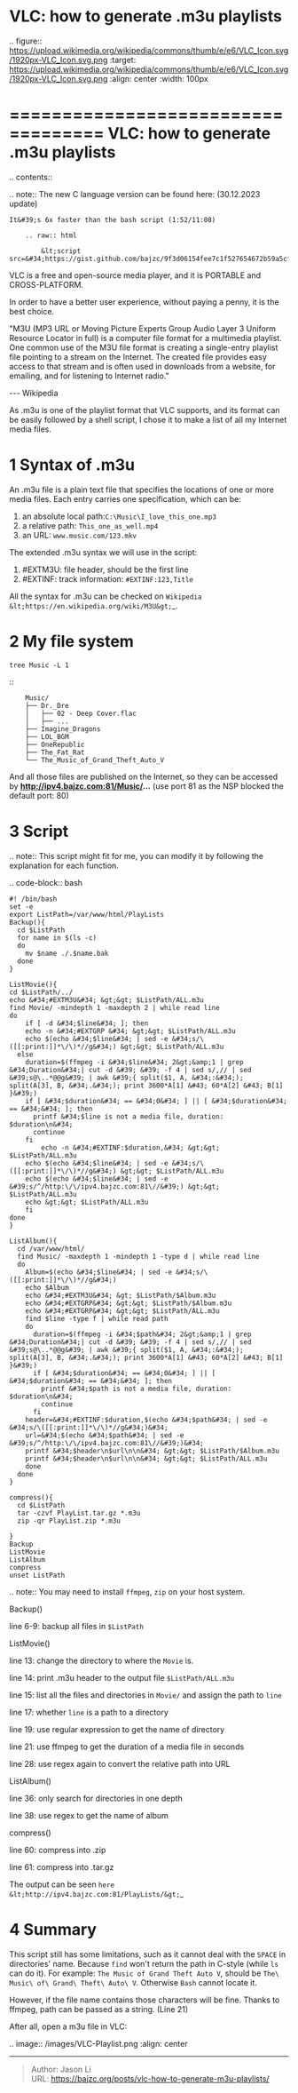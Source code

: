 # VLC: how to generate .m3u playlists


.. figure:: https://upload.wikimedia.org/wikipedia/commons/thumb/e/e6/VLC_Icon.svg/1920px-VLC_Icon.svg.png
   :target: https://upload.wikimedia.org/wikipedia/commons/thumb/e/e6/VLC_Icon.svg/1920px-VLC_Icon.svg.png
   :align: center
   :width: 100px

===================================
VLC: how to generate .m3u playlists
===================================

.. contents::

.. note::
	The new C language version can be found here: (30.12.2023 update)

	It&#39;s 6x faster than the bash script (1:52/11:08)

		.. raw:: html

			&lt;script src=&#34;https://gist.github.com/bajzc/9f3d06154fee7c1f527654672b59a5cf.js&#34;&gt;&lt;/script&gt;


VLC is a free and open-source media player, and it is PORTABLE and CROSS-PLATFORM.

In order to have a better user experience, without paying a penny, it is the best choice.

  &#34;M3U (MP3 URL or Moving Picture Experts Group Audio Layer 3 Uniform Resource Locator in full) is a computer file format for a multimedia playlist.
  One common use of the M3U file format is creating a single-entry playlist file pointing to a stream on the Internet.
  The created file provides easy access to that stream and is often used in downloads from a website, for emailing, and for listening to Internet radio.&#34;

  --- Wikipedia

As .m3u is one of the playlist format that VLC supports, and its format can be easily followed by a shell script, I chose it to make a list of all my Internet media files.

1 Syntax of .m3u
================

An .m3u file is a plain text file that specifies the locations of one or more media files. Each entry carries one specification, which can be:

1. an absolute local path:``C:\Music\I_love_this_one.mp3``
2. a relative path: ``This_one_as_well.mp4``
3. an URL: ``www.music.com/123.mkv``

The extended .m3u syntax we will use in the script:
1. #EXTM3U: file header, should be the first line
2. #EXTINF: track information: ``#EXTINF:123,Title``

All the syntax for .m3u can be checked on `Wikipedia &lt;https://en.wikipedia.org/wiki/M3U&gt;`_.

2 My file system
========================
``tree Music -L 1``

::

        Music/
        ├── Dr._Dre
        │   ├── 02 - Deep Cover.flac
        │   ├── ...
        ├── Imagine_Dragons
        ├── LOL_BGM
        ├── OneRepublic
        ├── The_Fat_Rat
        └── The_Music_of_Grand_Theft_Auto_V

And all those files are published on the Internet, so they can be accessed by **http://ipv4.bajzc.com:81/Music/...** (use port 81 as the NSP blocked the default port: 80)

3 Script
========

.. note::
	This script might fit for me, you can modify it by following the explanation for each function.

.. code-block:: bash
	
	#! /bin/bash
	set -e
	export ListPath=/var/www/html/PlayLists
	Backup(){
	  cd $ListPath
	  for name in $(ls -c)
	  do
		mv $name ./.$name.bak
	  done
	}

	ListMovie(){
	cd $ListPath/../
	echo &#34;#EXTM3U&#34; &gt;&gt; $ListPath/ALL.m3u
	find Movie/ -mindepth 1 -maxdepth 2 | while read line
	do
		if [ -d &#34;$line&#34; ]; then
		echo -n &#34;#EXTGRP &#34; &gt;&gt; $ListPath/ALL.m3u
		echo $(echo &#34;$line&#34; | sed -e &#34;s/\([[:print:]]*\/\)*//g&#34;) &gt;&gt; $ListPath/ALL.m3u
	  else
		duration=$(ffmpeg -i &#34;$line&#34; 2&gt;&amp;1 | grep &#34;Duration&#34;| cut -d &#39; &#39; -f 4 | sed s/,// | sed &#39;s@\..*@@g&#39; | awk &#39;{ split($1, A, &#34;:&#34;); split(A[3], B, &#34;.&#34;); print 3600*A[1] &#43; 60*A[2] &#43; B[1] }&#39;)
		if [ &#34;$duration&#34; == &#34;0&#34; ] || [ &#34;$duration&#34; == &#34;&#34; ]; then
		  printf &#34;$line is not a media file, duration: $duration\n&#34;
		  continue
		fi
			echo -n &#34;#EXTINF:$duration,&#34; &gt;&gt; $ListPath/ALL.m3u
		echo $(echo &#34;$line&#34; | sed -e &#34;s/\([[:print:]]*\/\)*//g&#34;) &gt;&gt; $ListPath/ALL.m3u
		echo $(echo &#34;$line&#34; | sed -e &#39;s/^/http:\/\/ipv4.bajzc.com:81\//&#39;) &gt;&gt; $ListPath/ALL.m3u
		echo &gt;&gt; $ListPath/ALL.m3u
		fi
	done
	}

	ListAlbum(){
	  cd /var/www/html/
	  find Music/ -maxdepth 1 -mindepth 1 -type d | while read line
	  do
		Album=$(echo &#34;$line&#34; | sed -e &#34;s/\([[:print:]]*\/\)*//g&#34;)
		echo $Album
		echo &#34;#EXTM3U&#34; &gt; $ListPath/$Album.m3u
		echo &#34;#EXTGRP&#34; &gt;&gt; $ListPath/$Album.m3u
		echo &#34;#EXTGRP&#34; &gt;&gt; $ListPath/ALL.m3u
		find $line -type f | while read path
		do
		  duration=$(ffmpeg -i &#34;$path&#34; 2&gt;&amp;1 | grep &#34;Duration&#34;| cut -d &#39; &#39; -f 4 | sed s/,// | sed &#39;s@\..*@@g&#39; | awk &#39;{ split($1, A, &#34;:&#34;); split(A[3], B, &#34;.&#34;); print 3600*A[1] &#43; 60*A[2] &#43; B[1] }&#39;)
		  if [ &#34;$duration&#34; == &#34;0&#34; ] || [ &#34;$duration&#34; == &#34;&#34; ]; then
		    printf &#34;$path is not a media file, duration: $duration\n&#34;
		    continue
		  fi
		header=&#34;#EXTINF:$duration,$(echo &#34;$path&#34; | sed -e &#34;s/\([[:print:]]*\/\)*//g&#34;)&#34;
		url=&#34;$(echo &#34;$path&#34; | sed -e &#39;s/^/http:\/\/ipv4.bajzc.com:81\//&#39;)&#34;
		printf &#34;$header\n$url\n\n&#34; &gt;&gt; $ListPath/$Album.m3u
		printf &#34;$header\n$url\n\n&#34; &gt;&gt; $ListPath/ALL.m3u
		done
	  done
	}

	compress(){
	  cd $ListPath
	  tar -czvf PlayList.tar.gz *.m3u
	  zip -qr PlayList.zip *.m3u

	}
	Backup
	ListMovie
	ListAlbum
	compress
	unset ListPath

.. note::
	You may need to install ``ffmpeg``, ``zip`` on your host system.
	

Backup()

   line 6-9: backup all files in ``$ListPath``

ListMovie()

   line 13: change the directory to where the ``Movie`` is.
   
   line 14: print .m3u header to the output file ``$ListPath/ALL.m3u``

   line 15: list all the files and directories in ``Movie/`` and assign the path to ``line``

   line 17: whether ``line`` is a path to a directory

   line 19: use regular expression to get the name of directory

   line 21: use ffmpeg to get the duration of a media file in seconds

   line 28: use regex again to convert the relative path into URL

ListAlbum()

   line 36: only search for directories in one depth

   line 38: use regex to get the name of album

compress()

   line 60: compress into .zip

   line 61: compress into .tar.gz

The output can be seen `here &lt;http://ipv4.bajzc.com:81/PlayLists/&gt;`_

4 Summary
=========

This script still has some limitations, such as it cannot deal with the ``SPACE`` in directories&#39; name. 
Because ``find`` won&#39;t return the path in C-style (while ``ls`` can do it). For example: ``The Music of Grand Theft Auto V``, should be ``The\ Music\ of\ Grand\ Theft\ Auto\ V``.
Otherwise ``Bash`` cannot locate it.

However, if the file name contains those characters will be fine. Thanks to ffmpeg, path can be passed as a string. (Line 21)

After all, open a m3u file in VLC:

.. image:: /images/VLC-Playlist.png
	:align: center

---

> Author: Jason Li  
> URL: https://bajzc.org/posts/vlc-how-to-generate-m3u-playlists/  

